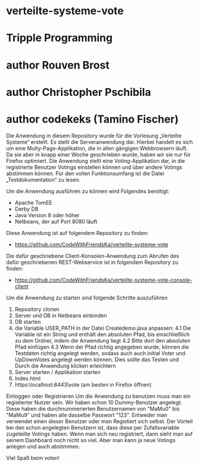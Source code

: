 # verteilte-systeme-vote
# Tripple Programming
# author Rouven Brost
# author Christopher Pschibila
# author codekeks (Tamino Fischer)

Die Anwendung in diesem Repository wurde für die Vorlesung „Verteilte Systeme“ erstellt. 
Es stellt die Serveranwendung dar. Hierbei handelt es sich um eine Multy-Page-Applikation, 
die in allen gängigen Webbrowsern läuft. Da sie aber in knapp einer Woche geschrieben wurde, 
haben wir sie nur für Firefox optimiert. Die Anwendung stellt eine Voting-Applikation dar, 
in die registrierte Benutzer Votings einstellen können und über andere Votings abstimmen können. 
Für den vollen Funktionsumfang ist die Datei „Testdokumentation“ zu lesen.

Um die Anwendung ausführen zu können wird Folgendes benötigt:
-	Apache TomEE
-	Derby DB
-	Java Version 8 oder höher
-	Netbeans, der auf Port 8080 läuft

Diese Anwendung ist auf folgendem Repository zu finden:
-	https://github.com/CodeWithFriendsKa/verteilte-systeme-vote

Die dafür geschriebene Client-Konsolen-Anwendung zum Abrufen des dafür geschriebenen 
REST-Webservice ist in folgendem Repository zu finden:
-	https://github.com/CodeWithFriendsKa/verteilte-systeme-vote-console-client

Um die Anwendung zu starten sind folgende Schritte auszuführen
1.	Repository clonen
2.	Server und DB in Netbeans einbinden
3.	DB starten
4.  die Variable USER_PATH in der Datei Createdemo.java anpassen:
4.1  Die Variable ist ein String und enthält den absoluten Pfad, bis einschließlich zu dem Ordner, indem die Anwendung liegt
4.2  Bitte dort den absoluten Pfad einfügen
4.3  Wenn der Pfad richtig angegeben wurde, können die Testdaten richtig angelegt werden, sodass auch auch initial Voter und UpDownVotes angelegt werden können. Dies sollte das Testen und Durch die Anwendung klicken erleichtern
5.	Server starten / Applikation starten
6.	Index.html
7.	https:\\localhost:8443\vote   (am besten in Firefox öffnen)

Einloggen oder Registrieren
Um die Anwendung zu benutzen muss man ein registierter Nutzer sein. Wir haben schon 10 Dummy-Benutzer angelegt. Diese haben die  durchnummerierten Benutzernamen von "MaMu0" bis "MaMu9" und haben alle dasselbe Passwort "123". Entweder man verwendet einen dieser Benutzer oder man Registiert sich selbst. Der Vorteil bei den schon angelegten Benutzern ist, dass diese per Zufallsvariable zugeteilte Votings haben. Wenn man sich neu registriert, dann sieht man auf seinem Dashboard noch nicht so viel. Aber man kann ja neue Votings anlegen und auch abstimmen.

Viel Spaß beim voten!

